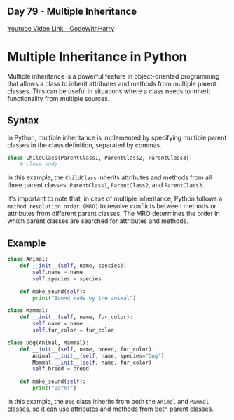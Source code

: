 ## Day 79 - Multiple Inheritance

[Youtube Video Link - CodeWithHarry](https://youtu.be/4o7xSHgKlvI)

# Multiple Inheritance in Python

Multiple inheritance is a powerful feature in object-oriented programming that allows a class to inherit attributes and methods from multiple parent classes. This can be useful in situations where a class needs to inherit functionality from multiple sources.

## Syntax

In Python, multiple inheritance is implemented by specifying multiple parent classes in the class definition, separated by commas.

```python
class ChildClass(ParentClass1, ParentClass2, ParentClass3):
    # class body
```

In this example, the `ChildClass` inherits attributes and methods from all three parent classes: `ParentClass1`, `ParentClass2`, and `ParentClass3`.

It's important to note that, in case of multiple inheritance, Python follows a `method resolution order (MRO)` to resolve conflicts between methods or attributes from different parent classes. The MRO determines the order in which parent classes are searched for attributes and methods.

## Example

```python
class Animal:
    def __init__(self, name, species):
        self.name = name
        self.species = species

    def make_sound(self):
        print("Sound made by the animal")

class Mammal:
    def __init__(self, name, fur_color):
        self.name = name
        self.fur_color = fur_color

class Dog(Animal, Mammal):
    def __init__(self, name, breed, fur_color):
        Animal.__init__(self, name, species="Dog")
        Mammal.__init__(self, name, fur_color)
        self.breed = breed

    def make_sound(self):
        print("Bark!")
```

In this example, the `Dog` class inherits from both the `Animal` and `Mammal` classes, so it can use attributes and methods from both parent classes.
